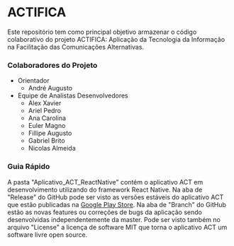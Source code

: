 # ACTIFICA
Este repositório tem como principal objetivo armazenar o código colaborativo do projeto ACTIFICA: Aplicação da Tecnologia da Informação na Facilitação das Comunicações Alternativas.
### Colaboradores do Projeto
- Orientador
  - André Augusto
- Equipe de Analistas Desenvolvedores
  - Alex Xavier
  - Ariel Pedro
  - Ana Carolina
  - Euler Magno
  - Fillipe Augusto
  - Gabriel Brito
  - Nicolas Almeida
### Guia Rápido
A pasta "Aplicativo_ACT_ReactNative" contém o aplicativo ACT em desenvolvimento utilizando do framework React Native. Na aba de "Release" do GitHub pode ser visto as versões estáveis do aplicativo ACT que estão publicadas na [Google Play Store](https://play.google.com/store/apps/details?id=com.actifica.act). Na aba de "Branch" do GitHub estão as novas features ou correções de bugs da aplicação sendo desenvolvidas independentemente da master.
Pode ser visto também no arquivo "License" a licença de software MIT que torna o aplicativo ACT um software livre open source.